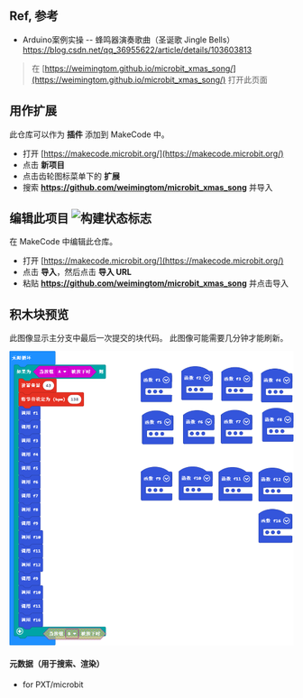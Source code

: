 ## Ref, 参考    
* Arduino案例实操 -- 蜂鸣器演奏歌曲（圣诞歌 Jingle Bells）  
https://blog.csdn.net/qq_36955622/article/details/103603813  

> 在 [https://weimingtom.github.io/microbit_xmas_song/](https://weimingtom.github.io/microbit_xmas_song/) 打开此页面

## 用作扩展

此仓库可以作为 **插件** 添加到 MakeCode 中。

* 打开 [https://makecode.microbit.org/](https://makecode.microbit.org/)
* 点击 **新项目**
* 点击齿轮图标菜单下的 **扩展**
* 搜索 **https://github.com/weimingtom/microbit_xmas_song** 并导入

## 编辑此项目 ![构建状态标志](https://github.com/weimingtom/microbit_xmas_song/workflows/MakeCode/badge.svg)

在 MakeCode 中编辑此仓库。

* 打开 [https://makecode.microbit.org/](https://makecode.microbit.org/)
* 点击 **导入**，然后点击 **导入 URL**
* 粘贴 **https://github.com/weimingtom/microbit_xmas_song** 并点击导入

## 积木块预览

此图像显示主分支中最后一次提交的块代码。
此图像可能需要几分钟才能刷新。

![块的渲染视图](https://github.com/weimingtom/microbit_xmas_song/raw/master/.github/makecode/blocks.png)

#### 元数据（用于搜索、渲染）

* for PXT/microbit
<script src="https://makecode.com/gh-pages-embed.js"></script><script>makeCodeRender("{{ site.makecode.home_url }}", "{{ site.github.owner_name }}/{{ site.github.repository_name }}");</script>
